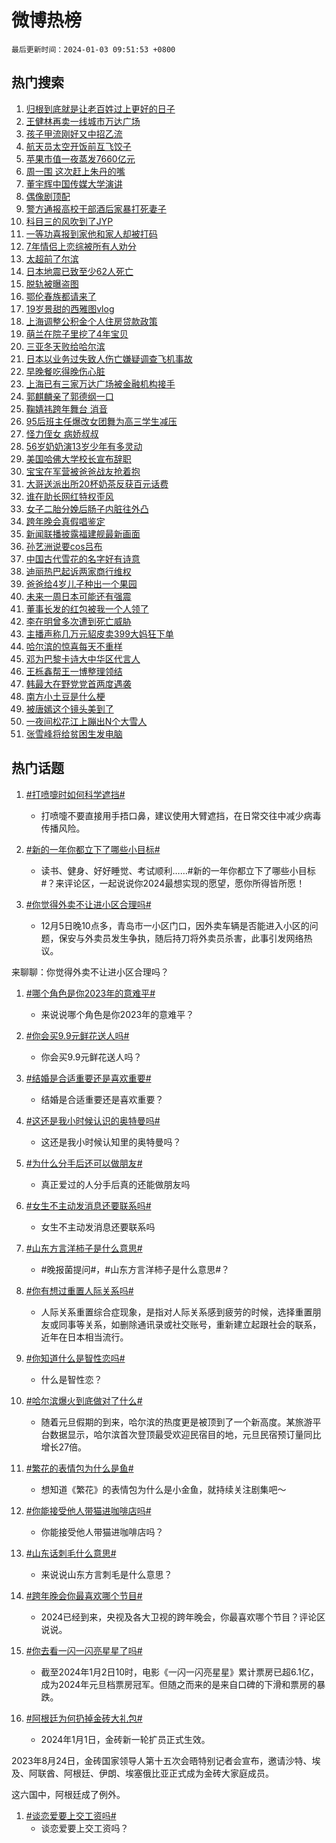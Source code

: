 # 微博热榜

`最后更新时间：2024-01-03 09:51:53 +0800`

## 热门搜索

1. [归根到底就是让老百姓过上更好的日子](https://m.weibo.cn/search?containerid=100103type%3D1%26t%3D10%26q%3D%23%E5%BD%92%E6%A0%B9%E5%88%B0%E5%BA%95%E5%B0%B1%E6%98%AF%E8%AE%A9%E8%80%81%E7%99%BE%E5%A7%93%E8%BF%87%E4%B8%8A%E6%9B%B4%E5%A5%BD%E7%9A%84%E6%97%A5%E5%AD%90%23&stream_entry_id=51&isnewpage=1&extparam=seat%3D1%26pos%3D0%26c_type%3D51%26dgr%3D0%26q%3D%2523%25E5%25BD%2592%25E6%25A0%25B9%25E5%2588%25B0%25E5%25BA%2595%25E5%25B0%25B1%25E6%2598%25AF%25E8%25AE%25A9%25E8%2580%2581%25E7%2599%25BE%25E5%25A7%2593%25E8%25BF%2587%25E4%25B8%258A%25E6%259B%25B4%25E5%25A5%25BD%25E7%259A%2584%25E6%2597%25A5%25E5%25AD%2590%2523%26cate%3D10103%26stream_entry_id%3D51%26filter_type%3Drealtimehot%26display_time%3D1704246711%26pre_seqid%3D170424671149701400148)
1. [王健林再卖一线城市万达广场](https://m.weibo.cn/search?containerid=100103type%3D1%26t%3D10%26q%3D%23%E7%8E%8B%E5%81%A5%E6%9E%97%E5%86%8D%E5%8D%96%E4%B8%80%E7%BA%BF%E5%9F%8E%E5%B8%82%E4%B8%87%E8%BE%BE%E5%B9%BF%E5%9C%BA%23&stream_entry_id=31&isnewpage=1&extparam=seat%3D1%26flag%3D1%26dgr%3D0%26realpos%3D1%26filter_type%3Drealtimehot%26pos%3D0%26c_type%3D31%26q%3D%2523%25E7%258E%258B%25E5%2581%25A5%25E6%259E%2597%25E5%2586%258D%25E5%258D%2596%25E4%25B8%2580%25E7%25BA%25BF%25E5%259F%258E%25E5%25B8%2582%25E4%25B8%2587%25E8%25BE%25BE%25E5%25B9%25BF%25E5%259C%25BA%2523%26band_rank%3D1%26cate%3D5001%26stream_entry_id%3D31%26lcate%3D5001%26display_time%3D1704246711%26pre_seqid%3D170424671149701400148)
1. [孩子甲流刚好又中招乙流](https://m.weibo.cn/search?containerid=100103type%3D1%26t%3D10%26q%3D%23%E5%AD%A9%E5%AD%90%E7%94%B2%E6%B5%81%E5%88%9A%E5%A5%BD%E5%8F%88%E4%B8%AD%E6%8B%9B%E4%B9%99%E6%B5%81%23&stream_entry_id=31&isnewpage=1&extparam=seat%3D1%26flag%3D2%26dgr%3D0%26realpos%3D2%26filter_type%3Drealtimehot%26pos%3D1%26c_type%3D31%26q%3D%2523%25E5%25AD%25A9%25E5%25AD%2590%25E7%2594%25B2%25E6%25B5%2581%25E5%2588%259A%25E5%25A5%25BD%25E5%258F%2588%25E4%25B8%25AD%25E6%258B%259B%25E4%25B9%2599%25E6%25B5%2581%2523%26band_rank%3D2%26cate%3D5001%26stream_entry_id%3D31%26lcate%3D5001%26display_time%3D1704246711%26pre_seqid%3D170424671149701400148)
1. [航天员太空开饭前互飞饺子](https://m.weibo.cn/search?containerid=100103type%3D1%26t%3D10%26q%3D%23%E8%88%AA%E5%A4%A9%E5%91%98%E5%A4%AA%E7%A9%BA%E5%BC%80%E9%A5%AD%E5%89%8D%E4%BA%92%E9%A3%9E%E9%A5%BA%E5%AD%90%23&stream_entry_id=31&isnewpage=1&extparam=seat%3D1%26flag%3D0%26dgr%3D0%26realpos%3D3%26filter_type%3Drealtimehot%26pos%3D2%26c_type%3D31%26q%3D%2523%25E8%2588%25AA%25E5%25A4%25A9%25E5%2591%2598%25E5%25A4%25AA%25E7%25A9%25BA%25E5%25BC%2580%25E9%25A5%25AD%25E5%2589%258D%25E4%25BA%2592%25E9%25A3%259E%25E9%25A5%25BA%25E5%25AD%2590%2523%26band_rank%3D3%26cate%3D5001%26stream_entry_id%3D31%26lcate%3D5001%26display_time%3D1704246711%26pre_seqid%3D170424671149701400148)
1. [苹果市值一夜蒸发7660亿元](https://m.weibo.cn/search?containerid=100103type%3D1%26t%3D10%26q%3D%23%E8%8B%B9%E6%9E%9C%E5%B8%82%E5%80%BC%E4%B8%80%E5%A4%9C%E8%92%B8%E5%8F%917660%E4%BA%BF%E5%85%83%23&stream_entry_id=31&isnewpage=1&extparam=seat%3D1%26flag%3D2%26dgr%3D0%26realpos%3D4%26filter_type%3Drealtimehot%26pos%3D3%26c_type%3D31%26q%3D%2523%25E8%258B%25B9%25E6%259E%259C%25E5%25B8%2582%25E5%2580%25BC%25E4%25B8%2580%25E5%25A4%259C%25E8%2592%25B8%25E5%258F%25917660%25E4%25BA%25BF%25E5%2585%2583%2523%26band_rank%3D4%26cate%3D5001%26stream_entry_id%3D31%26lcate%3D5001%26display_time%3D1704246711%26pre_seqid%3D170424671149701400148)
1. [周一围 这次赶上朱丹的嘴](https://m.weibo.cn/search?containerid=100103type%3D1%26t%3D10%26q%3D%E5%91%A8%E4%B8%80%E5%9B%B4+%E8%BF%99%E6%AC%A1%E8%B5%B6%E4%B8%8A%E6%9C%B1%E4%B8%B9%E7%9A%84%E5%98%B4&stream_entry_id=31&isnewpage=1&extparam=seat%3D1%26flag%3D1%26dgr%3D0%26realpos%3D5%26filter_type%3Drealtimehot%26pos%3D4%26c_type%3D31%26q%3D%25E5%2591%25A8%25E4%25B8%2580%25E5%259B%25B4%2520%25E8%25BF%2599%25E6%25AC%25A1%25E8%25B5%25B6%25E4%25B8%258A%25E6%259C%25B1%25E4%25B8%25B9%25E7%259A%2584%25E5%2598%25B4%26band_rank%3D5%26cate%3D5001%26stream_entry_id%3D31%26lcate%3D5001%26display_time%3D1704246711%26pre_seqid%3D170424671149701400148)
1. [董宇辉中国传媒大学演讲](https://m.weibo.cn/search?containerid=100103type%3D1%26t%3D10%26q%3D%E8%91%A3%E5%AE%87%E8%BE%89%E4%B8%AD%E5%9B%BD%E4%BC%A0%E5%AA%92%E5%A4%A7%E5%AD%A6%E6%BC%94%E8%AE%B2&stream_entry_id=31&isnewpage=1&extparam=seat%3D1%26flag%3D1%26dgr%3D0%26realpos%3D6%26filter_type%3Drealtimehot%26pos%3D5%26c_type%3D31%26q%3D%25E8%2591%25A3%25E5%25AE%2587%25E8%25BE%2589%25E4%25B8%25AD%25E5%259B%25BD%25E4%25BC%25A0%25E5%25AA%2592%25E5%25A4%25A7%25E5%25AD%25A6%25E6%25BC%2594%25E8%25AE%25B2%26band_rank%3D6%26cate%3D5001%26stream_entry_id%3D31%26lcate%3D5001%26display_time%3D1704246711%26pre_seqid%3D170424671149701400148)
1. [偶像剧顶配](https://m.weibo.cn/search?containerid=100103type%3D1%26t%3D10%26q%3D%E5%81%B6%E5%83%8F%E5%89%A7%E9%A1%B6%E9%85%8D&stream_entry_id=31&isnewpage=1&extparam=seat%3D1%26flag%3D1%26dgr%3D0%26realpos%3D7%26filter_type%3Drealtimehot%26pos%3D6%26c_type%3D31%26q%3D%25E5%2581%25B6%25E5%2583%258F%25E5%2589%25A7%25E9%25A1%25B6%25E9%2585%258D%26band_rank%3D7%26cate%3D5001%26stream_entry_id%3D31%26lcate%3D5001%26display_time%3D1704246711%26pre_seqid%3D170424671149701400148)
1. [警方通报高校干部酒后家暴打死妻子](https://m.weibo.cn/search?containerid=100103type%3D1%26t%3D10%26q%3D%23%E8%AD%A6%E6%96%B9%E9%80%9A%E6%8A%A5%E9%AB%98%E6%A0%A1%E5%B9%B2%E9%83%A8%E9%85%92%E5%90%8E%E5%AE%B6%E6%9A%B4%E6%89%93%E6%AD%BB%E5%A6%BB%E5%AD%90%23&stream_entry_id=31&isnewpage=1&extparam=seat%3D1%26flag%3D1%26dgr%3D0%26realpos%3D8%26filter_type%3Drealtimehot%26pos%3D7%26c_type%3D31%26q%3D%2523%25E8%25AD%25A6%25E6%2596%25B9%25E9%2580%259A%25E6%258A%25A5%25E9%25AB%2598%25E6%25A0%25A1%25E5%25B9%25B2%25E9%2583%25A8%25E9%2585%2592%25E5%2590%258E%25E5%25AE%25B6%25E6%259A%25B4%25E6%2589%2593%25E6%25AD%25BB%25E5%25A6%25BB%25E5%25AD%2590%2523%26band_rank%3D8%26cate%3D5001%26stream_entry_id%3D31%26lcate%3D5001%26display_time%3D1704246711%26pre_seqid%3D170424671149701400148)
1. [科目三的风吹到了JYP](https://m.weibo.cn/search?containerid=100103type%3D1%26t%3D10%26q%3D%E7%A7%91%E7%9B%AE%E4%B8%89%E7%9A%84%E9%A3%8E%E5%90%B9%E5%88%B0%E4%BA%86JYP&stream_entry_id=31&isnewpage=1&extparam=seat%3D1%26flag%3D1%26dgr%3D0%26realpos%3D9%26filter_type%3Drealtimehot%26pos%3D8%26c_type%3D31%26q%3D%25E7%25A7%2591%25E7%259B%25AE%25E4%25B8%2589%25E7%259A%2584%25E9%25A3%258E%25E5%2590%25B9%25E5%2588%25B0%25E4%25BA%2586JYP%26band_rank%3D9%26cate%3D5001%26stream_entry_id%3D31%26lcate%3D5001%26display_time%3D1704246711%26pre_seqid%3D170424671149701400148)
1. [一等功喜报到家他和家人却被打码](https://m.weibo.cn/search?containerid=100103type%3D1%26t%3D10%26q%3D%23%E4%B8%80%E7%AD%89%E5%8A%9F%E5%96%9C%E6%8A%A5%E5%88%B0%E5%AE%B6%E4%BB%96%E5%92%8C%E5%AE%B6%E4%BA%BA%E5%8D%B4%E8%A2%AB%E6%89%93%E7%A0%81%23&stream_entry_id=31&isnewpage=1&extparam=seat%3D1%26flag%3D1%26dgr%3D0%26realpos%3D10%26filter_type%3Drealtimehot%26pos%3D9%26c_type%3D31%26q%3D%2523%25E4%25B8%2580%25E7%25AD%2589%25E5%258A%259F%25E5%2596%259C%25E6%258A%25A5%25E5%2588%25B0%25E5%25AE%25B6%25E4%25BB%2596%25E5%2592%258C%25E5%25AE%25B6%25E4%25BA%25BA%25E5%258D%25B4%25E8%25A2%25AB%25E6%2589%2593%25E7%25A0%2581%2523%26band_rank%3D10%26cate%3D5001%26stream_entry_id%3D31%26lcate%3D5001%26display_time%3D1704246711%26pre_seqid%3D170424671149701400148)
1. [7年情侣上恋综被所有人劝分](https://m.weibo.cn/search?containerid=100103type%3D1%26t%3D10%26q%3D7%E5%B9%B4%E6%83%85%E4%BE%A3%E4%B8%8A%E6%81%8B%E7%BB%BC%E8%A2%AB%E6%89%80%E6%9C%89%E4%BA%BA%E5%8A%9D%E5%88%86&stream_entry_id=31&isnewpage=1&extparam=seat%3D1%26flag%3D2%26dgr%3D0%26realpos%3D11%26filter_type%3Drealtimehot%26pos%3D10%26c_type%3D31%26q%3D7%25E5%25B9%25B4%25E6%2583%2585%25E4%25BE%25A3%25E4%25B8%258A%25E6%2581%258B%25E7%25BB%25BC%25E8%25A2%25AB%25E6%2589%2580%25E6%259C%2589%25E4%25BA%25BA%25E5%258A%259D%25E5%2588%2586%26band_rank%3D11%26cate%3D5001%26stream_entry_id%3D31%26lcate%3D5001%26display_time%3D1704246711%26pre_seqid%3D170424671149701400148)
1. [太超前了尔滨](https://m.weibo.cn/search?containerid=100103type%3D1%26t%3D10%26q%3D%E5%A4%AA%E8%B6%85%E5%89%8D%E4%BA%86%E5%B0%94%E6%BB%A8&stream_entry_id=31&isnewpage=1&extparam=seat%3D1%26flag%3D0%26dgr%3D0%26realpos%3D12%26filter_type%3Drealtimehot%26pos%3D11%26c_type%3D31%26q%3D%25E5%25A4%25AA%25E8%25B6%2585%25E5%2589%258D%25E4%25BA%2586%25E5%25B0%2594%25E6%25BB%25A8%26band_rank%3D12%26cate%3D5001%26stream_entry_id%3D31%26lcate%3D5001%26display_time%3D1704246711%26pre_seqid%3D170424671149701400148)
1. [日本地震已致至少62人死亡](https://m.weibo.cn/search?containerid=100103type%3D1%26t%3D10%26q%3D%23%E6%97%A5%E6%9C%AC%E5%9C%B0%E9%9C%87%E5%B7%B2%E8%87%B4%E8%87%B3%E5%B0%9162%E4%BA%BA%E6%AD%BB%E4%BA%A1%23&stream_entry_id=31&isnewpage=1&extparam=seat%3D1%26flag%3D1%26dgr%3D0%26realpos%3D13%26filter_type%3Drealtimehot%26pos%3D12%26c_type%3D31%26q%3D%2523%25E6%2597%25A5%25E6%259C%25AC%25E5%259C%25B0%25E9%259C%2587%25E5%25B7%25B2%25E8%2587%25B4%25E8%2587%25B3%25E5%25B0%259162%25E4%25BA%25BA%25E6%25AD%25BB%25E4%25BA%25A1%2523%26band_rank%3D13%26cate%3D5001%26stream_entry_id%3D31%26lcate%3D5001%26display_time%3D1704246711%26pre_seqid%3D170424671149701400148)
1. [脱轨被曝盗图](https://m.weibo.cn/search?containerid=100103type%3D1%26t%3D10%26q%3D%23%E8%84%B1%E8%BD%A8%E8%A2%AB%E6%9B%9D%E7%9B%97%E5%9B%BE%23&stream_entry_id=31&isnewpage=1&extparam=seat%3D1%26flag%3D1%26dgr%3D0%26realpos%3D14%26filter_type%3Drealtimehot%26pos%3D13%26c_type%3D31%26q%3D%2523%25E8%2584%25B1%25E8%25BD%25A8%25E8%25A2%25AB%25E6%259B%259D%25E7%259B%2597%25E5%259B%25BE%2523%26band_rank%3D14%26cate%3D5001%26stream_entry_id%3D31%26lcate%3D5001%26display_time%3D1704246711%26pre_seqid%3D170424671149701400148)
1. [鄂伦春族都请来了](https://m.weibo.cn/search?containerid=100103type%3D1%26t%3D10%26q%3D%E9%84%82%E4%BC%A6%E6%98%A5%E6%97%8F%E9%83%BD%E8%AF%B7%E6%9D%A5%E4%BA%86&stream_entry_id=31&isnewpage=1&extparam=seat%3D1%26flag%3D0%26dgr%3D0%26realpos%3D15%26filter_type%3Drealtimehot%26pos%3D14%26c_type%3D31%26q%3D%25E9%2584%2582%25E4%25BC%25A6%25E6%2598%25A5%25E6%2597%258F%25E9%2583%25BD%25E8%25AF%25B7%25E6%259D%25A5%25E4%25BA%2586%26band_rank%3D15%26cate%3D5001%26stream_entry_id%3D31%26lcate%3D5001%26display_time%3D1704246711%26pre_seqid%3D170424671149701400148)
1. [19岁景甜的西雅图vlog](https://m.weibo.cn/search?containerid=100103type%3D1%26t%3D10%26q%3D19%E5%B2%81%E6%99%AF%E7%94%9C%E7%9A%84%E8%A5%BF%E9%9B%85%E5%9B%BEvlog&stream_entry_id=31&isnewpage=1&extparam=seat%3D1%26flag%3D0%26dgr%3D0%26realpos%3D16%26filter_type%3Drealtimehot%26pos%3D15%26c_type%3D31%26q%3D19%25E5%25B2%2581%25E6%2599%25AF%25E7%2594%259C%25E7%259A%2584%25E8%25A5%25BF%25E9%259B%2585%25E5%259B%25BEvlog%26band_rank%3D16%26cate%3D5001%26stream_entry_id%3D31%26lcate%3D5001%26display_time%3D1704246711%26pre_seqid%3D170424671149701400148)
1. [上海调整公积金个人住房贷款政策](https://m.weibo.cn/search?containerid=100103type%3D1%26t%3D10%26q%3D%23%E4%B8%8A%E6%B5%B7%E8%B0%83%E6%95%B4%E5%85%AC%E7%A7%AF%E9%87%91%E4%B8%AA%E4%BA%BA%E4%BD%8F%E6%88%BF%E8%B4%B7%E6%AC%BE%E6%94%BF%E7%AD%96%23&stream_entry_id=31&isnewpage=1&extparam=seat%3D1%26flag%3D2%26dgr%3D0%26realpos%3D17%26filter_type%3Drealtimehot%26pos%3D16%26c_type%3D31%26q%3D%2523%25E4%25B8%258A%25E6%25B5%25B7%25E8%25B0%2583%25E6%2595%25B4%25E5%2585%25AC%25E7%25A7%25AF%25E9%2587%2591%25E4%25B8%25AA%25E4%25BA%25BA%25E4%25BD%258F%25E6%2588%25BF%25E8%25B4%25B7%25E6%25AC%25BE%25E6%2594%25BF%25E7%25AD%2596%2523%26band_rank%3D17%26cate%3D5001%26stream_entry_id%3D31%26lcate%3D5001%26display_time%3D1704246711%26pre_seqid%3D170424671149701400148)
1. [萌兰在院子里挖了4年宝贝](https://m.weibo.cn/search?containerid=100103type%3D1%26t%3D10%26q%3D%23%E8%90%8C%E5%85%B0%E5%9C%A8%E9%99%A2%E5%AD%90%E9%87%8C%E6%8C%96%E4%BA%864%E5%B9%B4%E5%AE%9D%E8%B4%9D%23&stream_entry_id=31&isnewpage=1&extparam=seat%3D1%26flag%3D32768%26dgr%3D0%26realpos%3D18%26filter_type%3Drealtimehot%26pos%3D17%26c_type%3D31%26q%3D%2523%25E8%2590%258C%25E5%2585%25B0%25E5%259C%25A8%25E9%2599%25A2%25E5%25AD%2590%25E9%2587%258C%25E6%258C%2596%25E4%25BA%25864%25E5%25B9%25B4%25E5%25AE%259D%25E8%25B4%259D%2523%26band_rank%3D18%26cate%3D5001%26stream_entry_id%3D31%26lcate%3D5001%26display_time%3D1704246711%26pre_seqid%3D170424671149701400148)
1. [三亚冬天败给哈尔滨](https://m.weibo.cn/search?containerid=100103type%3D1%26t%3D10%26q%3D%23%E4%B8%89%E4%BA%9A%E5%86%AC%E5%A4%A9%E8%B4%A5%E7%BB%99%E5%93%88%E5%B0%94%E6%BB%A8%23&stream_entry_id=31&isnewpage=1&extparam=seat%3D1%26flag%3D1%26dgr%3D0%26realpos%3D19%26filter_type%3Drealtimehot%26pos%3D18%26c_type%3D31%26q%3D%2523%25E4%25B8%2589%25E4%25BA%259A%25E5%2586%25AC%25E5%25A4%25A9%25E8%25B4%25A5%25E7%25BB%2599%25E5%2593%2588%25E5%25B0%2594%25E6%25BB%25A8%2523%26band_rank%3D19%26cate%3D5001%26stream_entry_id%3D31%26lcate%3D5001%26display_time%3D1704246711%26pre_seqid%3D170424671149701400148)
1. [日本以业务过失致人伤亡嫌疑调查飞机事故](https://m.weibo.cn/search?containerid=100103type%3D1%26t%3D10%26q%3D%23%E6%97%A5%E6%9C%AC%E4%BB%A5%E4%B8%9A%E5%8A%A1%E8%BF%87%E5%A4%B1%E8%87%B4%E4%BA%BA%E4%BC%A4%E4%BA%A1%E5%AB%8C%E7%96%91%E8%B0%83%E6%9F%A5%E9%A3%9E%E6%9C%BA%E4%BA%8B%E6%95%85%23&stream_entry_id=31&isnewpage=1&extparam=seat%3D1%26flag%3D0%26dgr%3D0%26realpos%3D20%26filter_type%3Drealtimehot%26pos%3D19%26c_type%3D31%26q%3D%2523%25E6%2597%25A5%25E6%259C%25AC%25E4%25BB%25A5%25E4%25B8%259A%25E5%258A%25A1%25E8%25BF%2587%25E5%25A4%25B1%25E8%2587%25B4%25E4%25BA%25BA%25E4%25BC%25A4%25E4%25BA%25A1%25E5%25AB%258C%25E7%2596%2591%25E8%25B0%2583%25E6%259F%25A5%25E9%25A3%259E%25E6%259C%25BA%25E4%25BA%258B%25E6%2595%2585%2523%26band_rank%3D20%26cate%3D5001%26stream_entry_id%3D31%26lcate%3D5001%26display_time%3D1704246711%26pre_seqid%3D170424671149701400148)
1. [早晚餐吃得晚伤心脏](https://m.weibo.cn/search?containerid=100103type%3D1%26t%3D10%26q%3D%23%E6%97%A9%E6%99%9A%E9%A4%90%E5%90%83%E5%BE%97%E6%99%9A%E4%BC%A4%E5%BF%83%E8%84%8F%23&stream_entry_id=31&isnewpage=1&extparam=seat%3D1%26flag%3D1%26dgr%3D0%26realpos%3D21%26filter_type%3Drealtimehot%26pos%3D20%26c_type%3D31%26q%3D%2523%25E6%2597%25A9%25E6%2599%259A%25E9%25A4%2590%25E5%2590%2583%25E5%25BE%2597%25E6%2599%259A%25E4%25BC%25A4%25E5%25BF%2583%25E8%2584%258F%2523%26band_rank%3D21%26cate%3D5001%26stream_entry_id%3D31%26lcate%3D5001%26display_time%3D1704246711%26pre_seqid%3D170424671149701400148)
1. [上海已有三家万达广场被金融机构接手](https://m.weibo.cn/search?containerid=100103type%3D1%26t%3D10%26q%3D%23%E4%B8%8A%E6%B5%B7%E5%B7%B2%E6%9C%89%E4%B8%89%E5%AE%B6%E4%B8%87%E8%BE%BE%E5%B9%BF%E5%9C%BA%E8%A2%AB%E9%87%91%E8%9E%8D%E6%9C%BA%E6%9E%84%E6%8E%A5%E6%89%8B%23&stream_entry_id=31&isnewpage=1&extparam=seat%3D1%26flag%3D1%26dgr%3D0%26realpos%3D22%26filter_type%3Drealtimehot%26pos%3D21%26c_type%3D31%26q%3D%2523%25E4%25B8%258A%25E6%25B5%25B7%25E5%25B7%25B2%25E6%259C%2589%25E4%25B8%2589%25E5%25AE%25B6%25E4%25B8%2587%25E8%25BE%25BE%25E5%25B9%25BF%25E5%259C%25BA%25E8%25A2%25AB%25E9%2587%2591%25E8%259E%258D%25E6%259C%25BA%25E6%259E%2584%25E6%258E%25A5%25E6%2589%258B%2523%26band_rank%3D22%26cate%3D5001%26stream_entry_id%3D31%26lcate%3D5001%26display_time%3D1704246711%26pre_seqid%3D170424671149701400148)
1. [郭麒麟亲了郭德纲一口](https://m.weibo.cn/search?containerid=100103type%3D1%26t%3D10%26q%3D%23%E9%83%AD%E9%BA%92%E9%BA%9F%E4%BA%B2%E4%BA%86%E9%83%AD%E5%BE%B7%E7%BA%B2%E4%B8%80%E5%8F%A3%23&stream_entry_id=31&isnewpage=1&extparam=seat%3D1%26flag%3D0%26dgr%3D0%26realpos%3D23%26filter_type%3Drealtimehot%26pos%3D22%26c_type%3D31%26q%3D%2523%25E9%2583%25AD%25E9%25BA%2592%25E9%25BA%259F%25E4%25BA%25B2%25E4%25BA%2586%25E9%2583%25AD%25E5%25BE%25B7%25E7%25BA%25B2%25E4%25B8%2580%25E5%258F%25A3%2523%26band_rank%3D23%26cate%3D5001%26stream_entry_id%3D31%26lcate%3D5001%26display_time%3D1704246711%26pre_seqid%3D170424671149701400148)
1. [鞠婧祎跨年舞台 消音](https://m.weibo.cn/search?containerid=100103type%3D1%26t%3D10%26q%3D%E9%9E%A0%E5%A9%A7%E7%A5%8E%E8%B7%A8%E5%B9%B4%E8%88%9E%E5%8F%B0+%E6%B6%88%E9%9F%B3&stream_entry_id=31&isnewpage=1&extparam=seat%3D1%26flag%3D1%26dgr%3D0%26realpos%3D24%26filter_type%3Drealtimehot%26pos%3D23%26c_type%3D31%26q%3D%25E9%259E%25A0%25E5%25A9%25A7%25E7%25A5%258E%25E8%25B7%25A8%25E5%25B9%25B4%25E8%2588%259E%25E5%258F%25B0%2520%25E6%25B6%2588%25E9%259F%25B3%26band_rank%3D24%26cate%3D5001%26stream_entry_id%3D31%26lcate%3D5001%26display_time%3D1704246711%26pre_seqid%3D170424671149701400148)
1. [95后班主任爆改女团舞为高三学生减压](https://m.weibo.cn/search?containerid=100103type%3D1%26t%3D10%26q%3D%2395%E5%90%8E%E7%8F%AD%E4%B8%BB%E4%BB%BB%E7%88%86%E6%94%B9%E5%A5%B3%E5%9B%A2%E8%88%9E%E4%B8%BA%E9%AB%98%E4%B8%89%E5%AD%A6%E7%94%9F%E5%87%8F%E5%8E%8B%23&stream_entry_id=31&isnewpage=1&extparam=seat%3D1%26flag%3D32768%26dgr%3D0%26realpos%3D25%26filter_type%3Drealtimehot%26pos%3D24%26c_type%3D31%26q%3D%252395%25E5%2590%258E%25E7%258F%25AD%25E4%25B8%25BB%25E4%25BB%25BB%25E7%2588%2586%25E6%2594%25B9%25E5%25A5%25B3%25E5%259B%25A2%25E8%2588%259E%25E4%25B8%25BA%25E9%25AB%2598%25E4%25B8%2589%25E5%25AD%25A6%25E7%2594%259F%25E5%2587%258F%25E5%258E%258B%2523%26band_rank%3D25%26cate%3D5001%26stream_entry_id%3D31%26lcate%3D5001%26display_time%3D1704246711%26pre_seqid%3D170424671149701400148)
1. [怪力侄女 病娇叔叔](https://m.weibo.cn/search?containerid=100103type%3D1%26t%3D10%26q%3D%E6%80%AA%E5%8A%9B%E4%BE%84%E5%A5%B3+%E7%97%85%E5%A8%87%E5%8F%94%E5%8F%94&stream_entry_id=31&isnewpage=1&extparam=seat%3D1%26flag%3D1%26dgr%3D0%26realpos%3D26%26filter_type%3Drealtimehot%26pos%3D25%26c_type%3D31%26q%3D%25E6%2580%25AA%25E5%258A%259B%25E4%25BE%2584%25E5%25A5%25B3%2520%25E7%2597%2585%25E5%25A8%2587%25E5%258F%2594%25E5%258F%2594%26band_rank%3D26%26cate%3D5001%26stream_entry_id%3D31%26lcate%3D5001%26display_time%3D1704246711%26pre_seqid%3D170424671149701400148)
1. [56岁奶奶演13岁少年有多灵动](https://m.weibo.cn/search?containerid=100103type%3D1%26t%3D10%26q%3D%2356%E5%B2%81%E5%A5%B6%E5%A5%B6%E6%BC%9413%E5%B2%81%E5%B0%91%E5%B9%B4%E6%9C%89%E5%A4%9A%E7%81%B5%E5%8A%A8%23&stream_entry_id=31&isnewpage=1&extparam=seat%3D1%26flag%3D1%26dgr%3D0%26realpos%3D27%26filter_type%3Drealtimehot%26pos%3D26%26c_type%3D31%26q%3D%252356%25E5%25B2%2581%25E5%25A5%25B6%25E5%25A5%25B6%25E6%25BC%259413%25E5%25B2%2581%25E5%25B0%2591%25E5%25B9%25B4%25E6%259C%2589%25E5%25A4%259A%25E7%2581%25B5%25E5%258A%25A8%2523%26band_rank%3D27%26cate%3D5001%26stream_entry_id%3D31%26lcate%3D5001%26display_time%3D1704246711%26pre_seqid%3D170424671149701400148)
1. [美国哈佛大学校长宣布辞职](https://m.weibo.cn/search?containerid=100103type%3D1%26t%3D10%26q%3D%23%E7%BE%8E%E5%9B%BD%E5%93%88%E4%BD%9B%E5%A4%A7%E5%AD%A6%E6%A0%A1%E9%95%BF%E5%AE%A3%E5%B8%83%E8%BE%9E%E8%81%8C%23&stream_entry_id=31&isnewpage=1&extparam=seat%3D1%26flag%3D0%26dgr%3D0%26realpos%3D28%26filter_type%3Drealtimehot%26pos%3D27%26c_type%3D31%26q%3D%2523%25E7%25BE%258E%25E5%259B%25BD%25E5%2593%2588%25E4%25BD%259B%25E5%25A4%25A7%25E5%25AD%25A6%25E6%25A0%25A1%25E9%2595%25BF%25E5%25AE%25A3%25E5%25B8%2583%25E8%25BE%259E%25E8%2581%258C%2523%26band_rank%3D28%26cate%3D5001%26stream_entry_id%3D31%26lcate%3D5001%26display_time%3D1704246711%26pre_seqid%3D170424671149701400148)
1. [宝宝在军营被爸爸战友抢着抱](https://m.weibo.cn/search?containerid=100103type%3D1%26t%3D10%26q%3D%23%E5%AE%9D%E5%AE%9D%E5%9C%A8%E5%86%9B%E8%90%A5%E8%A2%AB%E7%88%B8%E7%88%B8%E6%88%98%E5%8F%8B%E6%8A%A2%E7%9D%80%E6%8A%B1%23&stream_entry_id=31&isnewpage=1&extparam=seat%3D1%26flag%3D32768%26dgr%3D0%26realpos%3D29%26filter_type%3Drealtimehot%26pos%3D28%26c_type%3D31%26q%3D%2523%25E5%25AE%259D%25E5%25AE%259D%25E5%259C%25A8%25E5%2586%259B%25E8%2590%25A5%25E8%25A2%25AB%25E7%2588%25B8%25E7%2588%25B8%25E6%2588%2598%25E5%258F%258B%25E6%258A%25A2%25E7%259D%2580%25E6%258A%25B1%2523%26band_rank%3D29%26cate%3D5001%26stream_entry_id%3D31%26lcate%3D5001%26display_time%3D1704246711%26pre_seqid%3D170424671149701400148)
1. [大哥送派出所20杯奶茶反获百元话费](https://m.weibo.cn/search?containerid=100103type%3D1%26t%3D10%26q%3D%23%E5%A4%A7%E5%93%A5%E9%80%81%E6%B4%BE%E5%87%BA%E6%89%8020%E6%9D%AF%E5%A5%B6%E8%8C%B6%E5%8F%8D%E8%8E%B7%E7%99%BE%E5%85%83%E8%AF%9D%E8%B4%B9%23&stream_entry_id=31&isnewpage=1&extparam=seat%3D1%26flag%3D32768%26dgr%3D0%26realpos%3D30%26filter_type%3Drealtimehot%26pos%3D29%26c_type%3D31%26q%3D%2523%25E5%25A4%25A7%25E5%2593%25A5%25E9%2580%2581%25E6%25B4%25BE%25E5%2587%25BA%25E6%2589%258020%25E6%259D%25AF%25E5%25A5%25B6%25E8%258C%25B6%25E5%258F%258D%25E8%258E%25B7%25E7%2599%25BE%25E5%2585%2583%25E8%25AF%259D%25E8%25B4%25B9%2523%26band_rank%3D30%26cate%3D5001%26stream_entry_id%3D31%26lcate%3D5001%26display_time%3D1704246711%26pre_seqid%3D170424671149701400148)
1. [谁在助长网红特权歪风](https://m.weibo.cn/search?containerid=100103type%3D1%26t%3D10%26q%3D%23%E8%B0%81%E5%9C%A8%E5%8A%A9%E9%95%BF%E7%BD%91%E7%BA%A2%E7%89%B9%E6%9D%83%E6%AD%AA%E9%A3%8E%23&stream_entry_id=31&isnewpage=1&extparam=seat%3D1%26flag%3D1%26dgr%3D0%26realpos%3D31%26filter_type%3Drealtimehot%26pos%3D30%26c_type%3D31%26q%3D%2523%25E8%25B0%2581%25E5%259C%25A8%25E5%258A%25A9%25E9%2595%25BF%25E7%25BD%2591%25E7%25BA%25A2%25E7%2589%25B9%25E6%259D%2583%25E6%25AD%25AA%25E9%25A3%258E%2523%26band_rank%3D31%26cate%3D5001%26stream_entry_id%3D31%26lcate%3D5001%26display_time%3D1704246711%26pre_seqid%3D170424671149701400148)
1. [女子二胎分娩后肠子内脏往外凸](https://m.weibo.cn/search?containerid=100103type%3D1%26t%3D10%26q%3D%23%E5%A5%B3%E5%AD%90%E4%BA%8C%E8%83%8E%E5%88%86%E5%A8%A9%E5%90%8E%E8%82%A0%E5%AD%90%E5%86%85%E8%84%8F%E5%BE%80%E5%A4%96%E5%87%B8%23&stream_entry_id=31&isnewpage=1&extparam=seat%3D1%26flag%3D0%26dgr%3D0%26realpos%3D32%26filter_type%3Drealtimehot%26pos%3D31%26c_type%3D31%26q%3D%2523%25E5%25A5%25B3%25E5%25AD%2590%25E4%25BA%258C%25E8%2583%258E%25E5%2588%2586%25E5%25A8%25A9%25E5%2590%258E%25E8%2582%25A0%25E5%25AD%2590%25E5%2586%2585%25E8%2584%258F%25E5%25BE%2580%25E5%25A4%2596%25E5%2587%25B8%2523%26band_rank%3D32%26cate%3D5001%26stream_entry_id%3D31%26lcate%3D5001%26display_time%3D1704246711%26pre_seqid%3D170424671149701400148)
1. [跨年晚会真假唱鉴定](https://m.weibo.cn/search?containerid=100103type%3D1%26t%3D10%26q%3D%23%E8%B7%A8%E5%B9%B4%E6%99%9A%E4%BC%9A%E7%9C%9F%E5%81%87%E5%94%B1%E9%89%B4%E5%AE%9A%23&stream_entry_id=31&isnewpage=1&extparam=seat%3D1%26flag%3D0%26dgr%3D0%26realpos%3D33%26filter_type%3Drealtimehot%26pos%3D32%26c_type%3D31%26q%3D%2523%25E8%25B7%25A8%25E5%25B9%25B4%25E6%2599%259A%25E4%25BC%259A%25E7%259C%259F%25E5%2581%2587%25E5%2594%25B1%25E9%2589%25B4%25E5%25AE%259A%2523%26band_rank%3D33%26cate%3D5001%26stream_entry_id%3D31%26lcate%3D5001%26display_time%3D1704246711%26pre_seqid%3D170424671149701400148)
1. [新闻联播披露福建舰最新画面](https://m.weibo.cn/search?containerid=100103type%3D1%26t%3D10%26q%3D%23%E6%96%B0%E9%97%BB%E8%81%94%E6%92%AD%E6%8A%AB%E9%9C%B2%E7%A6%8F%E5%BB%BA%E8%88%B0%E6%9C%80%E6%96%B0%E7%94%BB%E9%9D%A2%23&stream_entry_id=31&isnewpage=1&extparam=seat%3D1%26flag%3D1%26dgr%3D0%26realpos%3D34%26filter_type%3Drealtimehot%26pos%3D33%26c_type%3D31%26q%3D%2523%25E6%2596%25B0%25E9%2597%25BB%25E8%2581%2594%25E6%2592%25AD%25E6%258A%25AB%25E9%259C%25B2%25E7%25A6%258F%25E5%25BB%25BA%25E8%2588%25B0%25E6%259C%2580%25E6%2596%25B0%25E7%2594%25BB%25E9%259D%25A2%2523%26band_rank%3D34%26cate%3D5001%26stream_entry_id%3D31%26lcate%3D5001%26display_time%3D1704246711%26pre_seqid%3D170424671149701400148)
1. [孙艺洲说要cos吕布](https://m.weibo.cn/search?containerid=100103type%3D1%26t%3D10%26q%3D%23%E5%AD%99%E8%89%BA%E6%B4%B2%E8%AF%B4%E8%A6%81cos%E5%90%95%E5%B8%83%23&stream_entry_id=31&isnewpage=1&extparam=seat%3D1%26flag%3D1%26dgr%3D0%26realpos%3D35%26filter_type%3Drealtimehot%26pos%3D34%26c_type%3D31%26q%3D%2523%25E5%25AD%2599%25E8%2589%25BA%25E6%25B4%25B2%25E8%25AF%25B4%25E8%25A6%2581cos%25E5%2590%2595%25E5%25B8%2583%2523%26band_rank%3D35%26cate%3D5001%26stream_entry_id%3D31%26lcate%3D5001%26display_time%3D1704246711%26pre_seqid%3D170424671149701400148)
1. [中国古代雪花的名字好有诗意](https://m.weibo.cn/search?containerid=100103type%3D1%26t%3D10%26q%3D%23%E4%B8%AD%E5%9B%BD%E5%8F%A4%E4%BB%A3%E9%9B%AA%E8%8A%B1%E7%9A%84%E5%90%8D%E5%AD%97%E5%A5%BD%E6%9C%89%E8%AF%97%E6%84%8F%23&stream_entry_id=31&isnewpage=1&extparam=seat%3D1%26flag%3D1%26dgr%3D0%26realpos%3D36%26filter_type%3Drealtimehot%26pos%3D35%26c_type%3D31%26q%3D%2523%25E4%25B8%25AD%25E5%259B%25BD%25E5%258F%25A4%25E4%25BB%25A3%25E9%259B%25AA%25E8%258A%25B1%25E7%259A%2584%25E5%2590%258D%25E5%25AD%2597%25E5%25A5%25BD%25E6%259C%2589%25E8%25AF%2597%25E6%2584%258F%2523%26band_rank%3D36%26cate%3D5001%26stream_entry_id%3D31%26lcate%3D5001%26display_time%3D1704246711%26pre_seqid%3D170424671149701400148)
1. [迪丽热巴起诉两家商行维权](https://m.weibo.cn/search?containerid=100103type%3D1%26t%3D10%26q%3D%23%E8%BF%AA%E4%B8%BD%E7%83%AD%E5%B7%B4%E8%B5%B7%E8%AF%89%E4%B8%A4%E5%AE%B6%E5%95%86%E8%A1%8C%E7%BB%B4%E6%9D%83%23&stream_entry_id=31&isnewpage=1&extparam=seat%3D1%26flag%3D0%26dgr%3D0%26realpos%3D37%26filter_type%3Drealtimehot%26pos%3D36%26c_type%3D31%26q%3D%2523%25E8%25BF%25AA%25E4%25B8%25BD%25E7%2583%25AD%25E5%25B7%25B4%25E8%25B5%25B7%25E8%25AF%2589%25E4%25B8%25A4%25E5%25AE%25B6%25E5%2595%2586%25E8%25A1%258C%25E7%25BB%25B4%25E6%259D%2583%2523%26band_rank%3D37%26cate%3D5001%26stream_entry_id%3D31%26lcate%3D5001%26display_time%3D1704246711%26pre_seqid%3D170424671149701400148)
1. [爸爸给4岁儿子种出一个果园](https://m.weibo.cn/search?containerid=100103type%3D1%26t%3D10%26q%3D%23%E7%88%B8%E7%88%B8%E7%BB%994%E5%B2%81%E5%84%BF%E5%AD%90%E7%A7%8D%E5%87%BA%E4%B8%80%E4%B8%AA%E6%9E%9C%E5%9B%AD%23&stream_entry_id=31&isnewpage=1&extparam=seat%3D1%26flag%3D32768%26dgr%3D0%26realpos%3D38%26filter_type%3Drealtimehot%26pos%3D37%26c_type%3D31%26q%3D%2523%25E7%2588%25B8%25E7%2588%25B8%25E7%25BB%25994%25E5%25B2%2581%25E5%2584%25BF%25E5%25AD%2590%25E7%25A7%258D%25E5%2587%25BA%25E4%25B8%2580%25E4%25B8%25AA%25E6%259E%259C%25E5%259B%25AD%2523%26band_rank%3D38%26cate%3D5001%26stream_entry_id%3D31%26lcate%3D5001%26display_time%3D1704246711%26pre_seqid%3D170424671149701400148)
1. [未来一周日本可能还有强震](https://m.weibo.cn/search?containerid=100103type%3D1%26t%3D10%26q%3D%23%E6%9C%AA%E6%9D%A5%E4%B8%80%E5%91%A8%E6%97%A5%E6%9C%AC%E5%8F%AF%E8%83%BD%E8%BF%98%E6%9C%89%E5%BC%BA%E9%9C%87%23&stream_entry_id=31&isnewpage=1&extparam=seat%3D1%26flag%3D0%26dgr%3D0%26realpos%3D39%26filter_type%3Drealtimehot%26pos%3D38%26c_type%3D31%26q%3D%2523%25E6%259C%25AA%25E6%259D%25A5%25E4%25B8%2580%25E5%2591%25A8%25E6%2597%25A5%25E6%259C%25AC%25E5%258F%25AF%25E8%2583%25BD%25E8%25BF%2598%25E6%259C%2589%25E5%25BC%25BA%25E9%259C%2587%2523%26band_rank%3D39%26cate%3D5001%26stream_entry_id%3D31%26lcate%3D5001%26display_time%3D1704246711%26pre_seqid%3D170424671149701400148)
1. [董事长发的红包被我一个人领了](https://m.weibo.cn/search?containerid=100103type%3D1%26t%3D10%26q%3D%E8%91%A3%E4%BA%8B%E9%95%BF%E5%8F%91%E7%9A%84%E7%BA%A2%E5%8C%85%E8%A2%AB%E6%88%91%E4%B8%80%E4%B8%AA%E4%BA%BA%E9%A2%86%E4%BA%86&stream_entry_id=31&isnewpage=1&extparam=seat%3D1%26flag%3D0%26dgr%3D0%26realpos%3D40%26filter_type%3Drealtimehot%26pos%3D39%26c_type%3D31%26q%3D%25E8%2591%25A3%25E4%25BA%258B%25E9%2595%25BF%25E5%258F%2591%25E7%259A%2584%25E7%25BA%25A2%25E5%258C%2585%25E8%25A2%25AB%25E6%2588%2591%25E4%25B8%2580%25E4%25B8%25AA%25E4%25BA%25BA%25E9%25A2%2586%25E4%25BA%2586%26band_rank%3D40%26cate%3D5001%26stream_entry_id%3D31%26lcate%3D5001%26display_time%3D1704246711%26pre_seqid%3D170424671149701400148)
1. [李在明曾多次遭到死亡威胁](https://m.weibo.cn/search?containerid=100103type%3D1%26t%3D10%26q%3D%23%E6%9D%8E%E5%9C%A8%E6%98%8E%E6%9B%BE%E5%A4%9A%E6%AC%A1%E9%81%AD%E5%88%B0%E6%AD%BB%E4%BA%A1%E5%A8%81%E8%83%81%23&stream_entry_id=31&isnewpage=1&extparam=seat%3D1%26flag%3D0%26dgr%3D0%26realpos%3D41%26filter_type%3Drealtimehot%26pos%3D40%26c_type%3D31%26q%3D%2523%25E6%259D%258E%25E5%259C%25A8%25E6%2598%258E%25E6%259B%25BE%25E5%25A4%259A%25E6%25AC%25A1%25E9%2581%25AD%25E5%2588%25B0%25E6%25AD%25BB%25E4%25BA%25A1%25E5%25A8%2581%25E8%2583%2581%2523%26band_rank%3D41%26cate%3D5001%26stream_entry_id%3D31%26lcate%3D5001%26display_time%3D1704246711%26pre_seqid%3D170424671149701400148)
1. [主播声称几万元貂皮卖399大妈狂下单](https://m.weibo.cn/search?containerid=100103type%3D1%26t%3D10%26q%3D%23%E4%B8%BB%E6%92%AD%E5%A3%B0%E7%A7%B0%E5%87%A0%E4%B8%87%E5%85%83%E8%B2%82%E7%9A%AE%E5%8D%96399%E5%A4%A7%E5%A6%88%E7%8B%82%E4%B8%8B%E5%8D%95%23&stream_entry_id=31&isnewpage=1&extparam=seat%3D1%26flag%3D0%26dgr%3D0%26realpos%3D42%26filter_type%3Drealtimehot%26pos%3D41%26c_type%3D31%26q%3D%2523%25E4%25B8%25BB%25E6%2592%25AD%25E5%25A3%25B0%25E7%25A7%25B0%25E5%2587%25A0%25E4%25B8%2587%25E5%2585%2583%25E8%25B2%2582%25E7%259A%25AE%25E5%258D%2596399%25E5%25A4%25A7%25E5%25A6%2588%25E7%258B%2582%25E4%25B8%258B%25E5%258D%2595%2523%26band_rank%3D42%26cate%3D5001%26stream_entry_id%3D31%26lcate%3D5001%26display_time%3D1704246711%26pre_seqid%3D170424671149701400148)
1. [哈尔滨的惊喜每天不重样](https://m.weibo.cn/search?containerid=100103type%3D1%26t%3D10%26q%3D%23%E5%93%88%E5%B0%94%E6%BB%A8%E7%9A%84%E6%83%8A%E5%96%9C%E6%AF%8F%E5%A4%A9%E4%B8%8D%E9%87%8D%E6%A0%B7%23&stream_entry_id=31&isnewpage=1&extparam=seat%3D1%26flag%3D1%26dgr%3D0%26realpos%3D43%26filter_type%3Drealtimehot%26pos%3D42%26c_type%3D31%26q%3D%2523%25E5%2593%2588%25E5%25B0%2594%25E6%25BB%25A8%25E7%259A%2584%25E6%2583%258A%25E5%2596%259C%25E6%25AF%258F%25E5%25A4%25A9%25E4%25B8%258D%25E9%2587%258D%25E6%25A0%25B7%2523%26band_rank%3D43%26cate%3D5001%26stream_entry_id%3D31%26lcate%3D5001%26display_time%3D1704246711%26pre_seqid%3D170424671149701400148)
1. [邓为巴黎卡诗大中华区代言人](https://m.weibo.cn/search?containerid=100103type%3D1%26t%3D10%26q%3D%E9%82%93%E4%B8%BA%E5%B7%B4%E9%BB%8E%E5%8D%A1%E8%AF%97%E5%A4%A7%E4%B8%AD%E5%8D%8E%E5%8C%BA%E4%BB%A3%E8%A8%80%E4%BA%BA&stream_entry_id=31&isnewpage=1&extparam=seat%3D1%26flag%3D1%26dgr%3D0%26realpos%3D44%26filter_type%3Drealtimehot%26pos%3D43%26c_type%3D31%26q%3D%25E9%2582%2593%25E4%25B8%25BA%25E5%25B7%25B4%25E9%25BB%258E%25E5%258D%25A1%25E8%25AF%2597%25E5%25A4%25A7%25E4%25B8%25AD%25E5%258D%258E%25E5%258C%25BA%25E4%25BB%25A3%25E8%25A8%2580%25E4%25BA%25BA%26band_rank%3D44%26cate%3D5001%26stream_entry_id%3D31%26lcate%3D5001%26display_time%3D1704246711%26pre_seqid%3D170424671149701400148)
1. [王栎鑫帮王一博整理领结](https://m.weibo.cn/search?containerid=100103type%3D1%26t%3D10%26q%3D%23%E7%8E%8B%E6%A0%8E%E9%91%AB%E5%B8%AE%E7%8E%8B%E4%B8%80%E5%8D%9A%E6%95%B4%E7%90%86%E9%A2%86%E7%BB%93%23&stream_entry_id=31&isnewpage=1&extparam=seat%3D1%26flag%3D0%26dgr%3D0%26realpos%3D45%26filter_type%3Drealtimehot%26pos%3D44%26c_type%3D31%26q%3D%2523%25E7%258E%258B%25E6%25A0%258E%25E9%2591%25AB%25E5%25B8%25AE%25E7%258E%258B%25E4%25B8%2580%25E5%258D%259A%25E6%2595%25B4%25E7%2590%2586%25E9%25A2%2586%25E7%25BB%2593%2523%26band_rank%3D45%26cate%3D5001%26stream_entry_id%3D31%26lcate%3D5001%26display_time%3D1704246711%26pre_seqid%3D170424671149701400148)
1. [韩最大在野党党首两度遇袭](https://m.weibo.cn/search?containerid=100103type%3D1%26t%3D10%26q%3D%23%E9%9F%A9%E6%9C%80%E5%A4%A7%E5%9C%A8%E9%87%8E%E5%85%9A%E5%85%9A%E9%A6%96%E4%B8%A4%E5%BA%A6%E9%81%87%E8%A2%AD%23&stream_entry_id=31&isnewpage=1&extparam=seat%3D1%26flag%3D0%26dgr%3D0%26realpos%3D46%26filter_type%3Drealtimehot%26pos%3D45%26c_type%3D31%26q%3D%2523%25E9%259F%25A9%25E6%259C%2580%25E5%25A4%25A7%25E5%259C%25A8%25E9%2587%258E%25E5%2585%259A%25E5%2585%259A%25E9%25A6%2596%25E4%25B8%25A4%25E5%25BA%25A6%25E9%2581%2587%25E8%25A2%25AD%2523%26band_rank%3D46%26cate%3D5001%26stream_entry_id%3D31%26lcate%3D5001%26display_time%3D1704246711%26pre_seqid%3D170424671149701400148)
1. [南方小土豆是什么梗](https://m.weibo.cn/search?containerid=100103type%3D1%26t%3D10%26q%3D%23%E5%8D%97%E6%96%B9%E5%B0%8F%E5%9C%9F%E8%B1%86%E6%98%AF%E4%BB%80%E4%B9%88%E6%A2%97%23&stream_entry_id=31&isnewpage=1&extparam=seat%3D1%26flag%3D0%26dgr%3D0%26realpos%3D47%26filter_type%3Drealtimehot%26pos%3D46%26c_type%3D31%26q%3D%2523%25E5%258D%2597%25E6%2596%25B9%25E5%25B0%258F%25E5%259C%259F%25E8%25B1%2586%25E6%2598%25AF%25E4%25BB%2580%25E4%25B9%2588%25E6%25A2%2597%2523%26band_rank%3D47%26cate%3D5001%26stream_entry_id%3D31%26lcate%3D5001%26display_time%3D1704246711%26pre_seqid%3D170424671149701400148)
1. [被唐嫣这个镜头美到了](https://m.weibo.cn/search?containerid=100103type%3D1%26t%3D10%26q%3D%23%E8%A2%AB%E5%94%90%E5%AB%A3%E8%BF%99%E4%B8%AA%E9%95%9C%E5%A4%B4%E7%BE%8E%E5%88%B0%E4%BA%86%23&stream_entry_id=31&isnewpage=1&extparam=seat%3D1%26flag%3D0%26dgr%3D0%26realpos%3D48%26filter_type%3Drealtimehot%26pos%3D47%26c_type%3D31%26q%3D%2523%25E8%25A2%25AB%25E5%2594%2590%25E5%25AB%25A3%25E8%25BF%2599%25E4%25B8%25AA%25E9%2595%259C%25E5%25A4%25B4%25E7%25BE%258E%25E5%2588%25B0%25E4%25BA%2586%2523%26band_rank%3D48%26cate%3D5001%26stream_entry_id%3D31%26lcate%3D5001%26display_time%3D1704246711%26pre_seqid%3D170424671149701400148)
1. [一夜间松花江上蹦出N个大雪人](https://m.weibo.cn/search?containerid=100103type%3D1%26t%3D10%26q%3D%23%E4%B8%80%E5%A4%9C%E9%97%B4%E6%9D%BE%E8%8A%B1%E6%B1%9F%E4%B8%8A%E8%B9%A6%E5%87%BAN%E4%B8%AA%E5%A4%A7%E9%9B%AA%E4%BA%BA%23&stream_entry_id=31&isnewpage=1&extparam=seat%3D1%26flag%3D1%26dgr%3D0%26realpos%3D49%26filter_type%3Drealtimehot%26pos%3D48%26c_type%3D31%26q%3D%2523%25E4%25B8%2580%25E5%25A4%259C%25E9%2597%25B4%25E6%259D%25BE%25E8%258A%25B1%25E6%25B1%259F%25E4%25B8%258A%25E8%25B9%25A6%25E5%2587%25BAN%25E4%25B8%25AA%25E5%25A4%25A7%25E9%259B%25AA%25E4%25BA%25BA%2523%26band_rank%3D49%26cate%3D5001%26stream_entry_id%3D31%26lcate%3D5001%26display_time%3D1704246711%26pre_seqid%3D170424671149701400148)
1. [张雪峰将给贫困生发电脑](https://m.weibo.cn/search?containerid=100103type%3D1%26t%3D10%26q%3D%23%E5%BC%A0%E9%9B%AA%E5%B3%B0%E5%B0%86%E7%BB%99%E8%B4%AB%E5%9B%B0%E7%94%9F%E5%8F%91%E7%94%B5%E8%84%91%23&stream_entry_id=31&isnewpage=1&extparam=seat%3D1%26flag%3D0%26dgr%3D0%26realpos%3D50%26filter_type%3Drealtimehot%26pos%3D49%26c_type%3D31%26q%3D%2523%25E5%25BC%25A0%25E9%259B%25AA%25E5%25B3%25B0%25E5%25B0%2586%25E7%25BB%2599%25E8%25B4%25AB%25E5%259B%25B0%25E7%2594%259F%25E5%258F%2591%25E7%2594%25B5%25E8%2584%2591%2523%26band_rank%3D50%26cate%3D5001%26stream_entry_id%3D31%26lcate%3D5001%26display_time%3D1704246711%26pre_seqid%3D170424671149701400148)

## 热门话题

1. [#打喷嚏时如何科学遮挡#](https://m.weibo.cn/search?containerid=231522type%3D1%26t%3D10%26q%3D%23%E6%89%93%E5%96%B7%E5%9A%8F%E6%97%B6%E5%A6%82%E4%BD%95%E7%A7%91%E5%AD%A6%E9%81%AE%E6%8C%A1%23&stream_entry_id=128&isnewpage=1&extparam=seat%3D1%26pos%3D1-0-0%26c_type%3D128%26dgr%3D0%26cate%3D5004%26unitid%3D1704193610808%26lcate%3D5004%26display_time%3D1704246712%26pre_seqid%3D170424671289297117122)
    - 打喷嚏不要直接用手捂口鼻，建议使用大臂遮挡，在日常交往中减少病毒传播风险。

1. [#新的一年你都立下了哪些小目标#](https://m.weibo.cn/search?containerid=231522type%3D1%26t%3D10%26q%3D%23%E6%96%B0%E7%9A%84%E4%B8%80%E5%B9%B4%E4%BD%A0%E9%83%BD%E7%AB%8B%E4%B8%8B%E4%BA%86%E5%93%AA%E4%BA%9B%E5%B0%8F%E7%9B%AE%E6%A0%87%23&stream_entry_id=128&isnewpage=1&extparam=seat%3D1%26pos%3D1-0-1%26c_type%3D128%26dgr%3D0%26cate%3D5004%26unitid%3D1704156072388%26lcate%3D5004%26display_time%3D1704246712%26pre_seqid%3D170424671289297117122)
    - 读书、健身、好好睡觉、考试顺利……#新的一年你都立下了哪些小目标#？来评论区，一起说说你2024最想实现的愿望，愿你所得皆所愿！

1. [#你觉得外卖不让进小区合理吗#](https://m.weibo.cn/search?containerid=231522type%3D1%26t%3D10%26q%3D%23%E4%BD%A0%E8%A7%89%E5%BE%97%E5%A4%96%E5%8D%96%E4%B8%8D%E8%AE%A9%E8%BF%9B%E5%B0%8F%E5%8C%BA%E5%90%88%E7%90%86%E5%90%97%23&stream_entry_id=128&isnewpage=1&extparam=seat%3D1%26pos%3D1-0-2%26c_type%3D128%26dgr%3D0%26cate%3D5004%26unitid%3D1704195107474%26lcate%3D5004%26display_time%3D1704246712%26pre_seqid%3D170424671289297117122)
    - 12月5日晚10点多，青岛市一小区门口，因外卖车辆是否能进入小区的问题，保安与外卖员发生争执，随后持刀将外卖员杀害，此事引发网络热议。

来聊聊：你觉得外卖不让进小区合理吗？

1. [#哪个角色是你2023年的意难平#](https://m.weibo.cn/search?containerid=231522type%3D1%26t%3D10%26q%3D%23%E5%93%AA%E4%B8%AA%E8%A7%92%E8%89%B2%E6%98%AF%E4%BD%A02023%E5%B9%B4%E7%9A%84%E6%84%8F%E9%9A%BE%E5%B9%B3%23&stream_entry_id=128&isnewpage=1&extparam=seat%3D1%26pos%3D1-0-3%26c_type%3D128%26dgr%3D0%26cate%3D5004%26unitid%3D1704183406313%26lcate%3D5004%26display_time%3D1704246712%26pre_seqid%3D170424671289297117122)
    - 来说说哪个角色是你2023年的意难平？

1. [#你会买9.9元鲜花送人吗#](https://m.weibo.cn/search?containerid=231522type%3D1%26t%3D10%26q%3D%23%E4%BD%A0%E4%BC%9A%E4%B9%B09.9%E5%85%83%E9%B2%9C%E8%8A%B1%E9%80%81%E4%BA%BA%E5%90%97%23&stream_entry_id=128&isnewpage=1&extparam=seat%3D1%26pos%3D1-0-4%26c_type%3D128%26dgr%3D0%26cate%3D5004%26unitid%3D1704171390965%26lcate%3D5004%26display_time%3D1704246712%26pre_seqid%3D170424671289297117122)
    - 你会买9.9元鲜花送人吗？

1. [#结婚是合适重要还是喜欢重要#](https://m.weibo.cn/search?containerid=231522type%3D1%26t%3D10%26q%3D%23%E7%BB%93%E5%A9%9A%E6%98%AF%E5%90%88%E9%80%82%E9%87%8D%E8%A6%81%E8%BF%98%E6%98%AF%E5%96%9C%E6%AC%A2%E9%87%8D%E8%A6%81%23&stream_entry_id=128&isnewpage=1&extparam=seat%3D1%26pos%3D1-0-5%26c_type%3D128%26dgr%3D0%26cate%3D5004%26unitid%3D1704184909608%26lcate%3D5004%26display_time%3D1704246712%26pre_seqid%3D170424671289297117122)
    - 结婚是合适重要还是喜欢重要？

1. [#这还是我小时候认识的奥特曼吗#](https://m.weibo.cn/search?containerid=231522type%3D1%26t%3D10%26q%3D%23%E8%BF%99%E8%BF%98%E6%98%AF%E6%88%91%E5%B0%8F%E6%97%B6%E5%80%99%E8%AE%A4%E8%AF%86%E7%9A%84%E5%A5%A5%E7%89%B9%E6%9B%BC%E5%90%97%23&stream_entry_id=128&isnewpage=1&extparam=seat%3D1%26pos%3D1-0-6%26c_type%3D128%26dgr%3D0%26cate%3D5004%26unitid%3D1704183112295%26lcate%3D5004%26display_time%3D1704246712%26pre_seqid%3D170424671289297117122)
    - 这还是我小时候认知里的奥特曼吗？

1. [#为什么分手后还可以做朋友#](https://m.weibo.cn/search?containerid=231522type%3D1%26t%3D10%26q%3D%23%E4%B8%BA%E4%BB%80%E4%B9%88%E5%88%86%E6%89%8B%E5%90%8E%E8%BF%98%E5%8F%AF%E4%BB%A5%E5%81%9A%E6%9C%8B%E5%8F%8B%23&stream_entry_id=128&isnewpage=1&extparam=seat%3D1%26pos%3D1-0-7%26c_type%3D128%26dgr%3D0%26cate%3D5004%26unitid%3D1704202918753%26lcate%3D5004%26display_time%3D1704246712%26pre_seqid%3D170424671289297117122)
    - 真正爱过的人分手后真的还能做朋友吗

1. [#女生不主动发消息还要联系吗#](https://m.weibo.cn/search?containerid=231522type%3D1%26t%3D10%26q%3D%23%E5%A5%B3%E7%94%9F%E4%B8%8D%E4%B8%BB%E5%8A%A8%E5%8F%91%E6%B6%88%E6%81%AF%E8%BF%98%E8%A6%81%E8%81%94%E7%B3%BB%E5%90%97%23&stream_entry_id=128&isnewpage=1&extparam=seat%3D1%26pos%3D1-0-8%26c_type%3D128%26dgr%3D0%26cate%3D5004%26unitid%3D1704124918864%26lcate%3D5004%26display_time%3D1704246712%26pre_seqid%3D170424671289297117122)
    - 女生不主动发消息还要联系吗

1. [#山东方言洋柿子是什么意思#](https://m.weibo.cn/search?containerid=231522type%3D1%26t%3D10%26q%3D%23%E5%B1%B1%E4%B8%9C%E6%96%B9%E8%A8%80%E6%B4%8B%E6%9F%BF%E5%AD%90%E6%98%AF%E4%BB%80%E4%B9%88%E6%84%8F%E6%80%9D%23&stream_entry_id=128&isnewpage=1&extparam=seat%3D1%26pos%3D1-0-9%26c_type%3D128%26dgr%3D0%26cate%3D5004%26unitid%3D1704237098030%26lcate%3D5004%26display_time%3D1704246712%26pre_seqid%3D170424671289297117122)
    - #晚报菌提问#，#山东方言洋柿子是什么意思#？  ​​​

1. [#你有想过重置人际关系吗#](https://m.weibo.cn/search?containerid=231522type%3D1%26t%3D10%26q%3D%23%E4%BD%A0%E6%9C%89%E6%83%B3%E8%BF%87%E9%87%8D%E7%BD%AE%E4%BA%BA%E9%99%85%E5%85%B3%E7%B3%BB%E5%90%97%23&stream_entry_id=128&isnewpage=1&extparam=seat%3D1%26pos%3D1-0-10%26c_type%3D128%26dgr%3D0%26cate%3D5004%26unitid%3D1704179220765%26lcate%3D5004%26display_time%3D1704246712%26pre_seqid%3D170424671289297117122)
    - 人际关系重置综合症现象，是指对人际关系感到疲劳的时候，选择重置朋友或同事等关系，如删除通讯录或社交账号，重新建立起跟社会的联系，近年在日本相当流行。

1. [#你知道什么是智性恋吗#](https://m.weibo.cn/search?containerid=231522type%3D1%26t%3D10%26q%3D%23%E4%BD%A0%E7%9F%A5%E9%81%93%E4%BB%80%E4%B9%88%E6%98%AF%E6%99%BA%E6%80%A7%E6%81%8B%E5%90%97%23&stream_entry_id=128&isnewpage=1&extparam=seat%3D1%26pos%3D1-0-11%26c_type%3D128%26dgr%3D0%26cate%3D5004%26unitid%3D1704179839114%26lcate%3D5004%26display_time%3D1704246712%26pre_seqid%3D170424671289297117122)
    - 什么是智性恋？

1. [#哈尔滨爆火到底做对了什么#](https://m.weibo.cn/search?containerid=231522type%3D1%26t%3D10%26q%3D%23%E5%93%88%E5%B0%94%E6%BB%A8%E7%88%86%E7%81%AB%E5%88%B0%E5%BA%95%E5%81%9A%E5%AF%B9%E4%BA%86%E4%BB%80%E4%B9%88%23&stream_entry_id=128&isnewpage=1&extparam=seat%3D1%26pos%3D1-0-12%26c_type%3D128%26dgr%3D0%26cate%3D5004%26unitid%3D1704190313173%26lcate%3D5004%26display_time%3D1704246712%26pre_seqid%3D170424671289297117122)
    - 随着元旦假期的到来，哈尔滨的热度更是被顶到了一个新高度。某旅游平台数据显示，哈尔滨首次登顶最受欢迎民宿目的地，元旦民宿预订量同比增长27倍。

1. [#繁花的表情包为什么是鱼#](https://m.weibo.cn/search?containerid=231522type%3D1%26t%3D10%26q%3D%23%E7%B9%81%E8%8A%B1%E7%9A%84%E8%A1%A8%E6%83%85%E5%8C%85%E4%B8%BA%E4%BB%80%E4%B9%88%E6%98%AF%E9%B1%BC%23&stream_entry_id=128&isnewpage=1&extparam=seat%3D1%26pos%3D1-0-13%26c_type%3D128%26dgr%3D0%26cate%3D5004%26unitid%3D1704193603778%26lcate%3D5004%26display_time%3D1704246712%26pre_seqid%3D170424671289297117122)
    - 想知道《繁花》的表情包为什么是小金鱼，就持续关注剧集吧～

1. [#你能接受他人带猫进咖啡店吗#](https://m.weibo.cn/search?containerid=231522type%3D1%26t%3D10%26q%3D%23%E4%BD%A0%E8%83%BD%E6%8E%A5%E5%8F%97%E4%BB%96%E4%BA%BA%E5%B8%A6%E7%8C%AB%E8%BF%9B%E5%92%96%E5%95%A1%E5%BA%97%E5%90%97%23&stream_entry_id=128&isnewpage=1&extparam=seat%3D1%26pos%3D1-0-14%26c_type%3D128%26dgr%3D0%26cate%3D5004%26unitid%3D1704178289049%26lcate%3D5004%26display_time%3D1704246712%26pre_seqid%3D170424671289297117122)
    - 你能接受他人带猫进咖啡店吗？

1. [#山东话刺毛什么意思#](https://m.weibo.cn/search?containerid=231522type%3D1%26t%3D10%26q%3D%23%E5%B1%B1%E4%B8%9C%E8%AF%9D%E5%88%BA%E6%AF%9B%E4%BB%80%E4%B9%88%E6%84%8F%E6%80%9D%23&stream_entry_id=128&isnewpage=1&extparam=seat%3D1%26pos%3D1-0-15%26c_type%3D128%26dgr%3D0%26cate%3D5004%26unitid%3D1704206527220%26lcate%3D5004%26display_time%3D1704246712%26pre_seqid%3D170424671289297117122)
    - 来说说山东方言刺毛是什么意思？

1. [#跨年晚会你最喜欢哪个节目#](https://m.weibo.cn/search?containerid=231522type%3D1%26t%3D10%26q%3D%23%E8%B7%A8%E5%B9%B4%E6%99%9A%E4%BC%9A%E4%BD%A0%E6%9C%80%E5%96%9C%E6%AC%A2%E5%93%AA%E4%B8%AA%E8%8A%82%E7%9B%AE%23&stream_entry_id=128&isnewpage=1&extparam=seat%3D1%26pos%3D1-0-16%26c_type%3D128%26dgr%3D0%26cate%3D5004%26unitid%3D1704088003792%26lcate%3D5004%26display_time%3D1704246712%26pre_seqid%3D170424671289297117122)
    - 2024已经到来，央视及各大卫视的跨年晚会，你最喜欢哪个节目？评论区说说。

1. [#你去看一闪一闪亮星星了吗#](https://m.weibo.cn/search?containerid=231522type%3D1%26t%3D10%26q%3D%23%E4%BD%A0%E5%8E%BB%E7%9C%8B%E4%B8%80%E9%97%AA%E4%B8%80%E9%97%AA%E4%BA%AE%E6%98%9F%E6%98%9F%E4%BA%86%E5%90%97%23&stream_entry_id=128&isnewpage=1&extparam=seat%3D1%26pos%3D1-0-17%26c_type%3D128%26dgr%3D0%26cate%3D5004%26unitid%3D1704244906625%26lcate%3D5004%26display_time%3D1704246712%26pre_seqid%3D170424671289297117122)
    - 截至2024年1月2日10时，电影《一闪一闪亮星星》累计票房已超6.1亿，成为2024年元旦档票房冠军。但随之而来的是来自口碑的下滑和票房的暴跌。  ​​​

1. [#阿根廷为何扔掉金砖大礼包#](https://m.weibo.cn/search?containerid=231522type%3D1%26t%3D10%26q%3D%23%E9%98%BF%E6%A0%B9%E5%BB%B7%E4%B8%BA%E4%BD%95%E6%89%94%E6%8E%89%E9%87%91%E7%A0%96%E5%A4%A7%E7%A4%BC%E5%8C%85%23&stream_entry_id=128&isnewpage=1&extparam=seat%3D1%26pos%3D1-0-18%26c_type%3D128%26dgr%3D0%26cate%3D5004%26unitid%3D1704237402232%26lcate%3D5004%26display_time%3D1704246712%26pre_seqid%3D170424671289297117122)
    - 2024年1月1日，金砖新一轮扩员正式生效。

2023年8月24日，金砖国家领导人第十五次会晤特别记者会宣布，邀请沙特、埃及、阿联酋、阿根廷、伊朗、埃塞俄比亚正式成为金砖大家庭成员。

这六国中，阿根廷成了例外。

1. [#谈恋爱要上交工资吗#](https://m.weibo.cn/search?containerid=231522type%3D1%26t%3D10%26q%3D%23%E8%B0%88%E6%81%8B%E7%88%B1%E8%A6%81%E4%B8%8A%E4%BA%A4%E5%B7%A5%E8%B5%84%E5%90%97%23&stream_entry_id=128&isnewpage=1&extparam=seat%3D1%26pos%3D1-0-19%26c_type%3D128%26dgr%3D0%26cate%3D5004%26unitid%3D1704184907589%26lcate%3D5004%26display_time%3D1704246712%26pre_seqid%3D170424671289297117122)
    - 谈恋爱要上交工资吗？


